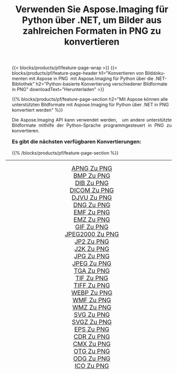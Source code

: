 ﻿---
title: Verwenden Sie Aspose.Imaging für Python über .NET, um Bilder aus zahlreichen Formaten in PNG zu konvertieren 
weight: 3920
url: /de/python-net/conversion/to/png/ 
lang: de
langdirlevel: 2
locales: zh-hans,ja,it,ru,de,es,fr,nl,id,lt,pl,pt,vi,tr,ko,zh-hant,ar,hi,th,sv,cs,uk,he
description: Sie können Aspose.Imaging für Python über die .NET-Bibliothek verwenden, um eine Vielzahl von Formaten in PNG zu konvertieren.
---

{{< blocks/products/pf/feature-page-wrap >}}
{{< blocks/products/pf/feature-page-header h1="Konvertieren von Bilddokumenten mit Aspose in PNG  mit Aspose.Imaging für Python über die .NET-Bibliothek" h2="Python-basierte Konvertierung verschiedener Bildformate in PNG" downloadText="Herunterladen" >}}


{{% blocks/products/pf/feature-page-section  h2="Mit Aspose können alle unterstützten Bildformate mit Aspose.Imaging für Python über .NET in PNG konvertiert werden" %}}
<p align=justify>Die Aspose.Imaging API kann verwendet werden,   um andere unterstützte Bildformate mithilfe der Python-Sprache programmgesteuert in PNG zu konvertieren.</p>
<h3 style="margin-top:16px;">
Es gibt die nächsten verfügbaren Konvertierungen:
</h3>
{{% /blocks/products/pf/feature-page-section %}}
<div class="container-fluid productfamilypage bg-gray">
    <div class="convertypes bg-gray agp-content section">
        <div class="container">
		<hr style="margin-left:-20px;"/>
		<div class="row other-converters" style="gap: 10px;font-size: 19px;text-align:center;">
		    <div class='col-md-3 other-converter remove-lp remove-rp'><a href="/imaging/de/python-net/conversion/apng-to-png/" style="padding:15px;">APNG Zu PNG</a></div>
<div class='col-md-3 other-converter remove-lp remove-rp'><a href="/imaging/de/python-net/conversion/bmp-to-png/" style="padding:15px;">BMP Zu PNG</a></div>
<div class='col-md-3 other-converter remove-lp remove-rp'><a href="/imaging/de/python-net/conversion/dib-to-png/" style="padding:15px;">DIB Zu PNG</a></div>
<div class='col-md-3 other-converter remove-lp remove-rp'><a href="/imaging/de/python-net/conversion/dicom-to-png/" style="padding:15px;">DICOM Zu PNG</a></div>
<div class='col-md-3 other-converter remove-lp remove-rp'><a href="/imaging/de/python-net/conversion/djvu-to-png/" style="padding:15px;">DJVU Zu PNG</a></div>
<div class='col-md-3 other-converter remove-lp remove-rp'><a href="/imaging/de/python-net/conversion/dng-to-png/" style="padding:15px;">DNG Zu PNG</a></div>
<div class='col-md-3 other-converter remove-lp remove-rp'><a href="/imaging/de/python-net/conversion/emf-to-png/" style="padding:15px;">EMF Zu PNG</a></div>
<div class='col-md-3 other-converter remove-lp remove-rp'><a href="/imaging/de/python-net/conversion/emz-to-png/" style="padding:15px;">EMZ Zu PNG</a></div>
<div class='col-md-3 other-converter remove-lp remove-rp'><a href="/imaging/de/python-net/conversion/gif-to-png/" style="padding:15px;">GIF Zu PNG</a></div>
<div class='col-md-3 other-converter remove-lp remove-rp'><a href="/imaging/de/python-net/conversion/jpeg2000-to-png/" style="padding:15px;">JPEG2000 Zu PNG</a></div>
<div class='col-md-3 other-converter remove-lp remove-rp'><a href="/imaging/de/python-net/conversion/jp2-to-png/" style="padding:15px;">JP2 Zu PNG</a></div>
<div class='col-md-3 other-converter remove-lp remove-rp'><a href="/imaging/de/python-net/conversion/j2k-to-png/" style="padding:15px;">J2K Zu PNG</a></div>
<div class='col-md-3 other-converter remove-lp remove-rp'><a href="/imaging/de/python-net/conversion/jpg-to-png/" style="padding:15px;">JPG Zu PNG</a></div>
<div class='col-md-3 other-converter remove-lp remove-rp'><a href="/imaging/de/python-net/conversion/jpeg-to-png/" style="padding:15px;">JPEG Zu PNG</a></div>
<div class='col-md-3 other-converter remove-lp remove-rp'><a href="/imaging/de/python-net/conversion/tga-to-png/" style="padding:15px;">TGA Zu PNG</a></div>
<div class='col-md-3 other-converter remove-lp remove-rp'><a href="/imaging/de/python-net/conversion/tif-to-png/" style="padding:15px;">TIF Zu PNG</a></div>
<div class='col-md-3 other-converter remove-lp remove-rp'><a href="/imaging/de/python-net/conversion/tiff-to-png/" style="padding:15px;">TIFF Zu PNG</a></div>
<div class='col-md-3 other-converter remove-lp remove-rp'><a href="/imaging/de/python-net/conversion/webp-to-png/" style="padding:15px;">WEBP Zu PNG</a></div>
<div class='col-md-3 other-converter remove-lp remove-rp'><a href="/imaging/de/python-net/conversion/wmf-to-png/" style="padding:15px;">WMF Zu PNG</a></div>
<div class='col-md-3 other-converter remove-lp remove-rp'><a href="/imaging/de/python-net/conversion/wmz-to-png/" style="padding:15px;">WMZ Zu PNG</a></div>
<div class='col-md-3 other-converter remove-lp remove-rp'><a href="/imaging/de/python-net/conversion/svg-to-png/" style="padding:15px;">SVG Zu PNG</a></div>
<div class='col-md-3 other-converter remove-lp remove-rp'><a href="/imaging/de/python-net/conversion/svgz-to-png/" style="padding:15px;">SVGZ Zu PNG</a></div>
<div class='col-md-3 other-converter remove-lp remove-rp'><a href="/imaging/de/python-net/conversion/eps-to-png/" style="padding:15px;">EPS Zu PNG</a></div>
<div class='col-md-3 other-converter remove-lp remove-rp'><a href="/imaging/de/python-net/conversion/cdr-to-png/" style="padding:15px;">CDR Zu PNG</a></div>
<div class='col-md-3 other-converter remove-lp remove-rp'><a href="/imaging/de/python-net/conversion/cmx-to-png/" style="padding:15px;">CMX Zu PNG</a></div>
<div class='col-md-3 other-converter remove-lp remove-rp'><a href="/imaging/de/python-net/conversion/otg-to-png/" style="padding:15px;">OTG Zu PNG</a></div>
<div class='col-md-3 other-converter remove-lp remove-rp'><a href="/imaging/de/python-net/conversion/odg-to-png/" style="padding:15px;">ODG Zu PNG</a></div>
<div class='col-md-3 other-converter remove-lp remove-rp'><a href="/imaging/de/python-net/conversion/ico-to-png/" style="padding:15px;">ICO Zu PNG</a></div>
                </div>
        </div>
    </div>
</div>
<br/>

